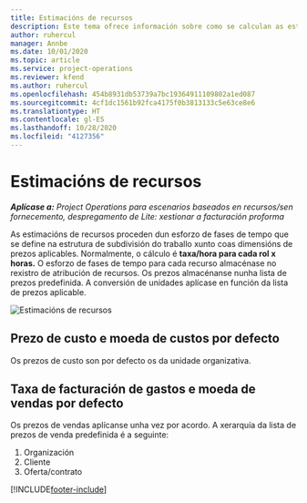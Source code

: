 ```yaml
---
title: Estimacións de recursos
description: Este tema ofrece información sobre como se calculan as estimacións de recursos en Project Operations.
author: ruhercul
manager: Annbe
ms.date: 10/01/2020
ms.topic: article
ms.service: project-operations
ms.reviewer: kfend
ms.author: ruhercul
ms.openlocfilehash: 454b8931db53739a7bc19364911109802a1ed087
ms.sourcegitcommit: 4cf1dc1561b92fca4175f0b3813133c5e63ce8e6
ms.translationtype: HT
ms.contentlocale: gl-ES
ms.lasthandoff: 10/28/2020
ms.locfileid: "4127356"
---
```

# <a name="resource-estimates"></a>Estimacións de recursos

_**Aplícase a:** Project Operations para escenarios baseados en recursos/sen fornecemento, despregamento de Lite: xestionar a facturación proforma_

As estimacións de recursos proceden dun esforzo de fases de tempo que se define na estrutura de subdivisión do traballo xunto coas dimensións de prezos aplicables. Normalmente, o cálculo é **taxa/hora para cada rol x horas.** O esforzo de fases de tempo para cada recurso almacénase no rexistro de atribución de recursos. Os prezos almacénanse nunha lista de prezos predefinida. A conversión de unidades aplícase en función da lista de prezos aplicable.

![Estimacións de recursos](./media/navigation12.png)

## <a name="default-cost-price-and-cost-currency"></a>Prezo de custo e moeda de custos por defecto

Os prezos de custo son por defecto os da unidade organizativa.

## <a name="default-bill-rate-and-sales-currency"></a>Taxa de facturación de gastos e moeda de vendas por defecto

Os prezos de vendas aplícanse unha vez por acordo. A xerarquía da lista de prezos de venda predefinida é a seguinte:

1. Organización
2. Cliente
3. Oferta/contrato


[!INCLUDE[footer-include](../includes/footer-banner.md)]